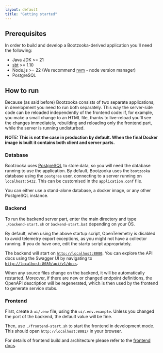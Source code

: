 ```yaml
---
layout: default
title: "Getting started"
---
```


## Prerequisites

In order to build and develop a Bootzooka-derived application you'll need the following:

- Java JDK >= 21
- [sbt](http://www.scala-sbt.org/) >= 1.10
- Node.js >= 22 (We recommend [nvm](https://github.com/nvm-sh/nvm) - node version manager)
- PostgreSQL

## How to run

Because (as said before) Bootzooka consists of two separate applications, in development you need to run both
separately. This way the server-side code can be reloaded independently of the frontend code: if, for example, you make
a small change to an HTML file, thanks to live-reload you'll see the changes immediately, rebuilding and reloading only
the frontend part, while the server is running undisturbed.

**NOTE: This is not the case in production by default. When the final Docker image is built it contains both client and
server parts.**

### Database

Bootzooka uses [PostgreSQL](https://www.postgresql.org) to store data, so you will need the database running to use the
application. By default, Bootzooka uses the `bootzooka` database using the `postgres` user, connecting to a server
running on `localhost:5432`. This can be customised in the `application.conf` file.

You can either use a stand-alone database, a docker image, or any other PostgreSQL instance.

### Backend

To run the backend server part, enter the main directory and type `./backend-start.sh` or `backend-start.bat` depending
on your OS.

By default, when using the above startup script, OpenTelemetry is disabled to avoid telemetry export exceptions, as you
might not have a collector running. If you do have one, edit the startp script appropriately.

The backend will start on [`http://localhost:8080`](http://localhost:8080). You can explore the API docs using the
Swagger UI by navigating to [`http://localhost:8080/api/v1/docs`](http://localhost:8080/api/v1/docs).

When any source files change on the backend, it will be automatically restarted. Moreover, if there are new or changed
endpoint definitions, the OpenAPI description will be regenerated, which is then used by the frontend to generate
service stubs.

### Frontend

First, create a `ui/.env` file, using the `ui/.env.example`. Unless you changed the port of the backend, the default
value will be fine.

Then, use `./frontend-start.sh` to start the frontend in development mode. This should open `http://localhost:8081/` in
your browser.

For details of frontend build and architecture please refer to the [frontend docs](frontend.html).
